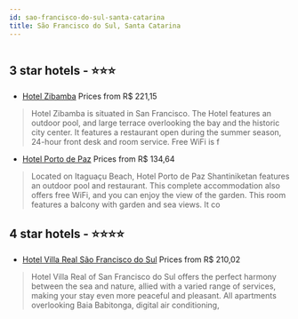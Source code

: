 ```yaml
---
id: sao-francisco-do-sul-santa-catarina
title: São Francisco do Sul, Santa Catarina
---
```


<center><img src="http://media.omnibees.com/Images/10244/Property/496619.jpg" alt="" /></center>


##  3 star hotels - ⭐️⭐️⭐️

-    [Hotel Zibamba](https://us.hurb.com/hotels/sao-francisco-do-sul/hotel-zibamba-OMN-10244?cmp=18055) Prices from R$ 221,15
   > Hotel Zibamba is situated in San Francisco. The Hotel features an outdoor pool, and large terrace overlooking the bay and the historic city center. It features a restaurant open during the summer season, 24-hour front desk and room service. Free WiFi is f
-    [Hotel Porto de Paz](https://us.hurb.com/hotels/sao-francisco-do-sul/hotel-porto-de-paz-OMN-7761?cmp=18055) Prices from R$ 134,64
   > Located on Itaguaçu Beach, Hotel Porto de Paz Shantiniketan features an outdoor pool and restaurant. This complete accommodation also offers free WiFi, and you can enjoy the view of the garden. This room features a balcony with garden and sea views. It co

##  4 star hotels - ⭐️⭐️⭐️⭐️

-    [Hotel Villa Real São Francisco do Sul](https://us.hurb.com/hotels/sao-francisco-do-sul/hotel-villa-real-sao-francisco-do-sul-OMN-5535?cmp=18055) Prices from R$ 210,02
   > Hotel Villa Real of San Francisco do Sul offers the perfect harmony between the sea and nature, allied with a varied range of services, making your stay even more peaceful and pleasant. All apartments overlooking Baia Babitonga, digital air conditioning, 
